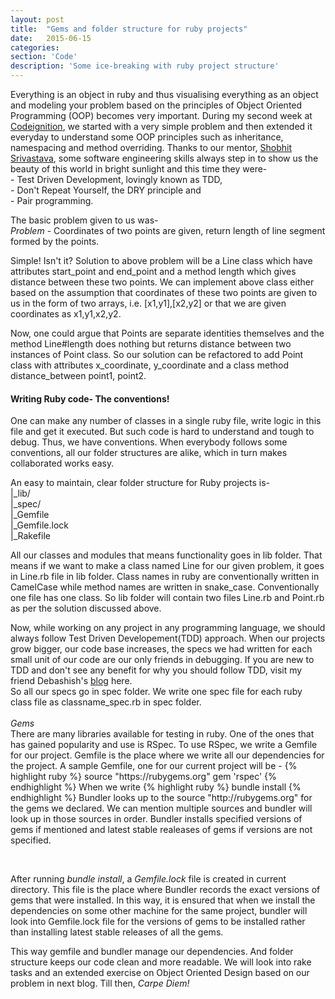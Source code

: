 ```yaml
---
layout: post
title:  "Gems and folder structure for ruby projects"
date:   2015-06-15
categories:
section: 'Code'
description: 'Some ice-breaking with ruby project structure'
---
```

<body>
<p>
Everything is an object in ruby and thus visualising everything as an
object and modeling your problem based on the principles of Object
Oriented Programming (OOP) becomes very important. During my second week at
<a href="http://www.codeignition.co">Codeignition</a>, we started with a very simple problem and then extended it
everyday to understand some OOP principles such as inheritance,
namespacing and method overriding. Thanks to our mentor, <a href="http://www.sinisterlight.com">Shobhit Srivastava</a>, some software
engineering skills always step in to show us the beauty of this world in
bright sunlight and this time they were-<br>
- Test Driven Development, lovingly known as TDD,<br>
- Don't Repeat Yourself, the DRY principle and <br> 
- Pair programming.</p>

<p>
The basic problem given to us was- <br>
<em>Problem</em> - Coordinates of two points are given, return length of line segment formed by the points.
</p>

<p>
Simple! Isn't it? Solution to above problem will be a Line class which have attributes start_point and
end_point and a method length which gives distance between these two points. We can implement above class either based on the assumption that coordinates of these two points are given to us in the form of two arrays, i.e. [x1,y1],[x2,y2] or that we are given coordinates as x1,y1,x2,y2.</p>
<p>
Now, one could argue that Points are separate identities themselves and
the method Line#length does nothing but returns distance between two
instances of Point class. So our solution can be refactored to add Point
class with attributes x_coordinate, y_coordinate and a class method
distance_between point1, point2.
</p>
<p>
<h4>Writing Ruby code- The conventions!</h4>
One can make any number of classes in a single ruby file, write logic in
this file and get it executed. But such code is hard to understand and tough to debug. 
Thus, we have conventions. When everybody follows some conventions, all our folder
structures are alike, which in turn makes collaborated works easy.
</p>
<p>
An easy to maintain, clear folder structure for Ruby projects is-<br>
|_lib/<br>
|_spec/<br>
|_Gemfile<br>
|_Gemfile.lock<br>
|_Rakefile
</p>
<p>
All our classes and modules that means functionality goes in lib folder.
That means if we want to make a class named Line for our given problem,
it goes in Line.rb file in lib folder. Class names in ruby are
conventionally written in CamelCase while method names are written in
snake_case. Conventionally one file has one class. So lib folder will
contain two files Line.rb and Point.rb as per the solution discussed above.
</p>
Now, while working on any project in any programming language, we should
always follow Test Driven Developement(TDD) approach. When our projects
grow bigger, our code base increases, the specs we had written for each
small unit of our code are our only friends in debugging. If you are new
to TDD and don't see any benefit for why you should follow TDD, visit my
friend Debashish's <a href="http://wallydrag.github.io/test%20driven%20development/tdd/2015/05/26/ruby/">blog</a> here.
<br>
So all our specs go in spec folder. We write one spec file for each ruby
class file as classname_spec.rb in spec folder.
<br><br>
<em>Gems</em><br>
There are many libraries available for testing in ruby. One of the ones
that has gained popularity and use is RSpec. To use RSpec, we write a
Gemfile for our project. Gemfile is the place where we write all our
dependencies for the project. A sample Gemfile, one for our current
project will be -
{% highlight ruby %}
source "https://rubygems.org"
gem 'rspec'
{% endhighlight  %}
When we write 
{% highlight ruby %}
bundle install
{% endhighlight %}
Bundler looks up to the source "http://rubygems.org" for the gems we declared. We can
mention multiple sources and bundler will look up in those sources in
order. Bundler installs specified versions of gems if mentioned and
latest stable realeases of gems if versions are not specified.
</p>
<br>
<p>
After running <em>bundle install</em>, a <em>Gemfile.lock</em> file is
created in current directory. This file is the place where Bundler
records the exact versions of gems that were installed. In this way, it
is ensured that when we install the dependencies on some other machine
for the same project, bundler will look into Gemfile.lock file for the
versions of gems to be installed rather than installing latest stable
releases of all the gems.
</p>
<p>
This way gemfile and bundler manage our dependencies. And folder
structure keeps our code clean and more readable. We will look into rake
tasks and an extended exercise on Object Oriented Design based on our
problem in next blog. Till then, 
<em>Carpe Diem!</em>
</p>
</body>
